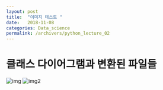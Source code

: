 ```yaml
---
layout: post
title:  "이미지 테스트 "
date:   2018-11-08 
categories: Data_science
permalink: /archivers/python_lecture_02
---
```





# 클래스 다이어그램과 변환된  파일들

<img src="https://drive.google.com/uc?id=1vCz6O82TAI5EYqVt3uu3voLBEiBXHkPl" alt="img" >

<img src="https://drive.google.com/uc?id=15MTNA-eWCL8CKNQmoHhcccmY_z9O536t" alt="img2" >
